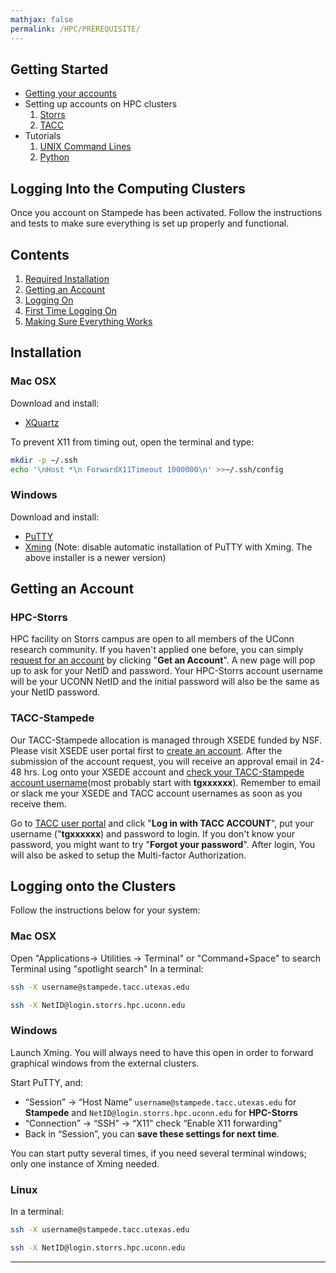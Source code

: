 ```yaml
---
mathjax: false
permalink: /HPC/PREREQUISITE/
---
```


## Getting Started
*  [Getting your accounts](/CCML/HPC/PREREQUISITE/)
* Setting up accounts on HPC clusters
  1. [Storrs](/CCML/HPC/Storrs/)
  2. [TACC](/CCML/HPC/TACC/)
* Tutorials
  1. [UNIX Command Lines](/CCML/Tutorials/UNIX/)
  2. [Python](/CCML/Tutorials/Python/)


## Logging Into the Computing Clusters

Once you account on Stampede has been activated. Follow the instructions and tests to make sure everything is set up properly and functional.

## Contents
1. [Required Installation](#installation)
2. [Getting an Account](#account)
3. [Logging On](#logging)
4. [First Time Logging On](#first-time)
5. [Making Sure Everything Works](#testing)

<a name='installation'></a>

## Installation

### Mac OSX
Download and install:

* [XQuartz](http://www.xquartz.org/)

To prevent X11 from timing out, open the terminal and type:

```bash
mkdir -p ~/.ssh
echo '\nHost *\n ForwardX11Timeout 1000000\n' >>~/.ssh/config
```


### Windows

Download and install:

* [PuTTY](http://www.putty.org/)
* [Xming](http://sourceforge.net/projects/xming/) (Note: disable automatic installation of PuTTY with Xming. The above installer is a newer version)


## Getting an Account

### HPC-Storrs
HPC facility on Storrs campus are open to all members of the UConn research community. If you haven't applied one before, you can simply [request for an account](https://hpc.uconn.edu/storrs/) by clicking "**Get an Account**". A new page will pop up to ask for your NetID and password. Your HPC-Storrs account username will be your UCONN NetID and the initial password will also be the same as your NetID password.   

### TACC-Stampede
Our TACC-Stampede allocation is managed through XSEDE funded by NSF. Please visit XSEDE user portal first to [create an account](https://portal.xsede.org/my-xsede?p_p_id=58&p_p_lifecycle=0&p_p_state=maximized&p_p_mode=view&_58_struts_action=%2Flogin%2Fcreate_account). After the submission of the account request, you will receive an approval email in 24-48 hrs. Log onto your XSEDE account and [check your TACC-Stampede account username](https://www.xsede.org/group/xup/accounts)(most probably start with **tgxxxxxx**). Remember to email or slack me your XSEDE and TACC account usernames as soon as you receive them.

Go to [TACC user portal](https://portal.tacc.utexas.edu/home) and click "**Log in with TACC ACCOUNT**", put your username ("**tgxxxxxx**) and password to login. If you don't know your password, you might want to try "**Forgot your password**". After login, You will also be asked to setup the Multi-factor Authorization.

## Logging onto the Clusters
Follow the instructions below for your system:
### Mac OSX

Open "Applications-> Utilities -> Terminal" or "Command+Space" to search Terminal using "spotlight search"
In a terminal:
```bash
ssh -X username@stampede.tacc.utexas.edu
```

```bash
ssh -X NetID@login.storrs.hpc.uconn.edu
```
### Windows
Launch Xming. You will always need to have this open in order to forward graphical windows from the external clusters.

Start PuTTY, and:

* “Session” → “Host Name” `username@stampede.tacc.utexas.edu` for **Stampede** and `NetID@login.storrs.hpc.uconn.edu` for **HPC-Storrs**
* “Connection” → “SSH” → “X11” check “Enable X11 forwarding”
* Back in “Session”, you can **save these settings for next time**.

You can start putty several times, if you need several terminal windows; only one instance of Xming needed.


### Linux ###

In a terminal:
```bash
ssh -X username@stampede.tacc.utexas.edu
```
```bash
ssh -X NetID@login.storrs.hpc.uconn.edu
```
____

<a name='first-time'></a>
